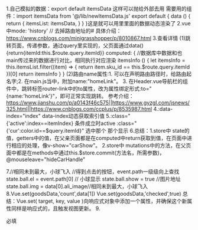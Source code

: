 1.自己模拟的数据：export default itemsData   这样可以抛给外部去用
  需要用的组件：import itemsData from '@/lib/newItemsData.js'
               export default {
                  data () {
                    return {
                      itemsList: itemsData,
                    }
                  }
                 }这是就可以用里里面的数据动态渲染了
2.vue中mode: 'history'   //	去掉路由地址的#
具体介绍：https://www.cnblogs.com/minigrasshopper/p/8010867.html
3.<router-link :to="{name: 'Item', query: {itemId:item.sku_info[itemIndex].sku_id}}">查看详情</router-link>
   (1)跳转页面，传递参数，通过query里实现的，父页面通过data(){return{itemId:this.$route.query.itemId}}
      computed: {
        //数据库中数据和也main传过来的数据进行对比，相同执行对应渲染
        itemsInfo () {
          let itemsInfo = this.itemsList.filter((item) => {
            return item.sku_id == this.$route.query.itemId
          })[0]
          return itemsInfo
         }
    }
   (2)路由name属性:1. 可以在声明路由路径时，给路由起名字;2. 在main.js当中，附加name:"homeLink"。
                  3. 在Header.vue导航栏的组件中，跳转标签router-link中的to属性，改为属性绑定形式:to="{name:'homeLink'}"，即可正常实现跳转。
     参考介绍：https://www.jianshu.com/p/a0143f46c575||https://www.gyzgl.com/jsnews/325.html||https://www.cnblogs.com/ccplus/p/8535987.html
 4.:data-index="index"  data-index动态获取索引值
 5.:class="{'active':index==itemIndex}  条件成立时active
   :class="{'cur':color.id==$query.itemId}"   选中那个  那个显示
 6.总结：1.store中 state的值，getters中的值，在父亲页面都是在computed中return获取到值，在页面中进行相应的处理，像v-show="carShow"。
	      2.store中 mutations中的方法，在父页面中都是在methods中通过this.$store.commit(方法名，所需参数)，@mouseleave="hideCarHandle"

7.//相同未到最大，小球飞入
 //得到点击的按钮，event.path一级级向上查找
  state.ball.el = event.path[0]
 // 小球显示
  state.ball.show = true
  //图片地址
  state.ball.img = data[0].ali_image//相同未到最大，小球飞入
  8.Vue.set(goodsData,'count',data[1])
    Vue.set(goodsData,'checked',true)
    总结：Vue.set( target, key, value )向响应式对象中添加一个属性，并确保这个新属性同样是响应式的，且触发视图更新。
  9.<!--全选   :class="{'checkbox-on':allChecked}获得computed中getter中计算的值-
      allChecked (state) {
	      let allChecked = true
	      state.carPanelData.forEach((goods) => {
		if(!goods.checked){
		  allChecked = false
		  return
		}
      })
      return allChecked
    }
10. cursor: not-allowed;不允许选中
11.<!--v-show="!invoice.name" 没有内容时显示-->
  <div class="verify-error" v-show="!invoice.name">必填</div>

